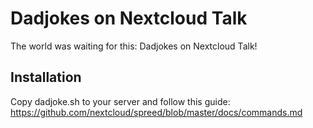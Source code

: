 # Dadjokes on Nextcloud Talk

The world was waiting for this: Dadjokes on Nextcloud Talk!

## Installation

Copy dadjoke.sh to your server and follow this guide: https://github.com/nextcloud/spreed/blob/master/docs/commands.md
